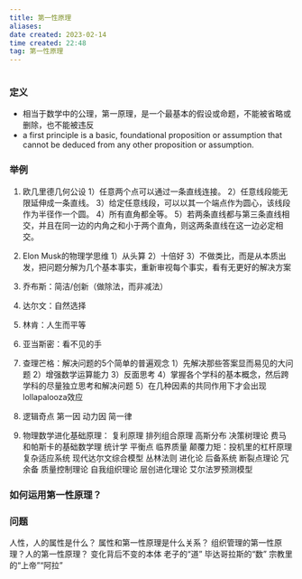 ```yaml
---
title: 第一性原理
aliases: 
date created: 2023-02-14
time created: 22:48
tag: 第一性原理 
---
```


```toc
```

### 定义
 - 相当于数学中的公理，第一原理，是一个最基本的假设或命题，不能被省略或删除，也不能被违反
 - a first principle is a basic, foundational proposition or assumption that cannot be deduced from any other proposition or assumption.

### 举例
1. 欧几里德几何公设
	1）任意两个点可以通过一条直线连接。
	2）任意线段能无限延伸成一条直线。
	3）给定任意线段，可以以其一个端点作为圆心，该线段作为半径作一个圆。
	4）所有直角都全等。
	5）若两条直线都与第三条直线相交，并且在同一边的内角之和小于两个直角，则这两条直线在这一边必定相交。

2. Elon Musk的物理学思维
	1）从头算
	2）十倍好
	3）不做类比，而是从本质出发，把问题分解为几个基本事实，重新审视每个事实，看有无更好的解决方案

3. 乔布斯：简洁/创新（做除法，而非减法）

4. 达尔文：自然选择

5. 林肯：人生而平等

6. 亚当斯密：看不见的手

7. 查理芒格：解决问题的5个简单的普遍观念
	1）先解决那些答案显而易见的大问题
	2）增强数学运算能力
	3）反面思考
	4）掌握各个学科的基本概念，然后跨学科的尽量独立思考和解决问题
	5）在几种因素的共同作用下才会出现lollapalooza效应

8. 逻辑奇点
	第一因
	动力因
	简一律

9. 物理数学进化基础原理：
	复利原理
	排列组合原理
	高斯分布
	决策树理论
	费马和帕斯卡的基础数学理
	统计学
	平衡点
	临界质量
	颠覆力矩：投机里的杠杆原理
	复杂适应系统
	现代达尔文综合模型
	丛林法则
	进化论
	后备系统
	断裂点理论
	冗余备
	质量控制理论
	自我组织理论
	层创进化理论
	艾尔法罗预测模型

### 如何运用第一性原理？


### 问题
人性，人的属性是什么？
属性和第一性原理是什么关系？
组织管理的第一性原理？人的第一性原理？
变化背后不变的本体
老子的“道”
毕达哥拉斯的“数”
宗教里的“上帝”“阿拉”
